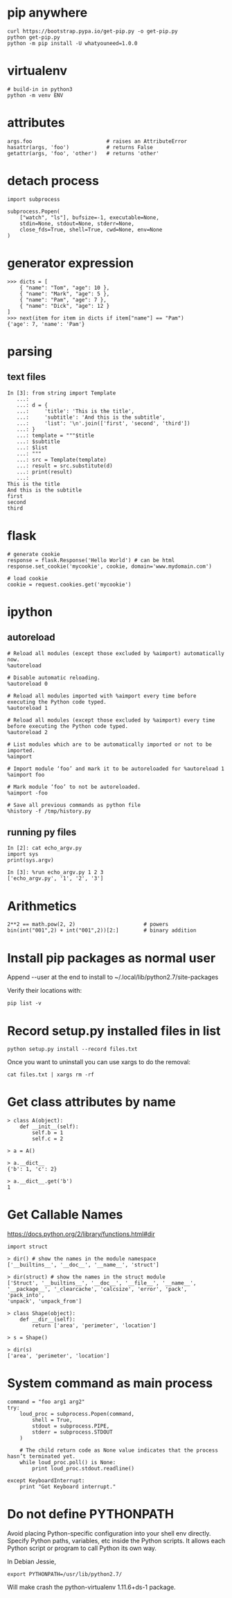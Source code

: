# pip anywhere

    curl https://bootstrap.pypa.io/get-pip.py -o get-pip.py
    python get-pip.py
    python -m pip install -U whatyouneed=1.0.0

# virtualenv

    # build-in in python3
    python -m venv ENV

# attributes

    args.foo                        # raises an AttributeError
    hasattr(args, 'foo')            # returns False
    getattr(args, 'foo', 'other')   # returns 'other'

# detach process

    import subprocess

    subprocess.Popen(
        ["watch", "ls"], bufsize=-1, executable=None,
        stdin=None, stdout=None, stderr=None,
        close_fds=True, shell=True, cwd=None, env=None
    )

# generator expression

    >>> dicts = [
        { "name": "Tom", "age": 10 },
        { "name": "Mark", "age": 5 },
        { "name": "Pam", "age": 7 },
        { "name": "Dick", "age": 12 }
    ]
    >>> next(item for item in dicts if item["name"] == "Pam")
    {'age': 7, 'name': 'Pam'}

# parsing

## text files

    In [3]: from string import Template
       ...: 
       ...: d = {
       ...:     'title': 'This is the title',
       ...:     'subtitle': 'And this is the subtitle',
       ...:     'list': '\n'.join(['first', 'second', 'third'])
       ...: }
       ...: template = """$title
       ...: $subtitle
       ...: $list
       ...: """
       ...: src = Template(template)
       ...: result = src.substitute(d)
       ...: print(result)
       ...: 
    This is the title
    And this is the subtitle
    first
    second
    third

# flask

    # generate cookie
    response = flask.Response('Hello World') # can be html
    response.set_cookie('mycookie', cookie, domain='www.mydomain.com')

    # load cookie
    cookie = request.cookies.get('mycookie')

# ipython

## autoreload

    # Reload all modules (except those excluded by %aimport) automatically now.
    %autoreload

    # Disable automatic reloading.
    %autoreload 0

    # Reload all modules imported with %aimport every time before executing the Python code typed.
    %autoreload 1

    # Reload all modules (except those excluded by %aimport) every time before executing the Python code typed.
    %autoreload 2

    # List modules which are to be automatically imported or not to be imported.
    %aimport

    # Import module ‘foo’ and mark it to be autoreloaded for %autoreload 1
    %aimport foo

    # Mark module ‘foo’ to not be autoreloaded.
    %aimport -foo

    # Save all previous commands as python file
    %history -f /tmp/history.py

## running py files

    In [2]: cat echo_argv.py
    import sys
    print(sys.argv)

    In [3]: %run echo_argv.py 1 2 3
    ['echo_argv.py', '1', '2', '3']

# Arithmetics

    2**2 == math.pow(2, 2)                      # powers
    bin(int("001",2) + int("001",2))[2:]        # binary addition

# Install pip packages as normal user

Append --user at the end to install to ~/.local/lib/python2.7/site-packages

Verify their locations with:

    pip list -v

# Record setup.py installed files in list

    python setup.py install --record files.txt

Once you want to uninstall you can use xargs to do the removal:

    cat files.txt | xargs rm -rf

# Get class attributes by name

    > class A(object):
        def __init__(self):
            self.b = 1
            self.c = 2
     
    > a = A()
    
    > a.__dict__
    {'b': 1, 'c': 2}
    
    > a.__dict__.get('b')
    1

# Get Callable Names

https://docs.python.org/2/library/functions.html#dir

    import struct
     
    > dir() # show the names in the module namespace
    ['__builtins__', '__doc__', '__name__', 'struct']
     
    > dir(struct) # show the names in the struct module
    ['Struct', '__builtins__', '__doc__', '__file__', '__name__',
    '__package__', '_clearcache', 'calcsize', 'error', 'pack', 'pack_into',
    'unpack', 'unpack_from']
     
    > class Shape(object):
        def __dir__(self):
            return ['area', 'perimeter', 'location']
        
    > s = Shape()
    
    > dir(s)
    ['area', 'perimeter', 'location']
  
# System command as main process
    
    command = "foo arg1 arg2"
    try:
        loud_proc = subprocess.Popen(command,
            shell = True,
            stdout = subprocess.PIPE,
            stderr = subprocess.STDOUT
        )
        
        # The child return code as None value indicates that the process hasn’t terminated yet.
        while loud_proc.poll() is None:
            print loud_proc.stdout.readline()
        
    except KeyboardInterrupt:
        print "Got Keyboard interrupt."

# Do not define PYTHONPATH

Avoid placing Python-specific configuration into your shell env directly.
Specify Python paths, variables, etc inside the Python scripts.
It allows each Python script or program to call Python its own way.

In Debian Jessie, 

    export PYTHONPATH=/usr/lib/python2.7/
    
Will make crash the python-virtualenv 1.11.6+ds-1 package.
